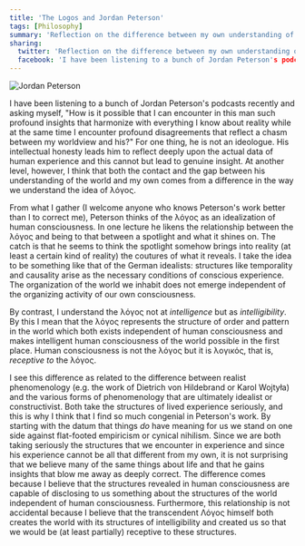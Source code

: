 ```yaml
---
title: 'The Logos and Jordan Peterson'
tags: [Philosophy]
summary: 'Reflection on the difference between my own understanding of the λόγος and Jordan Peterson's.'
sharing:
  twitter: 'Reflection on the difference between my own understanding of the λόγος and Jordan Peterson's.'
  facebook: 'I have been listening to a bunch of Jordan Peterson's podcasts recently and asking myself, "How is it possible that I can encounter in this man such profound insights that harmonize with everything I know about reality while at the same time I encounter profound disagreements that reflect a chasm between my worldview and his?"  For one thing, he is not an ideologue.  His intellectual honesty leads him to reflect deeply upon the actual data of human experience and this cannot but lead to genuine insight.  At another level, however, I think that both the contact and the gap between his understanding of the world and my own comes from a difference in the way we understand the idea of λόγος.'
---
```


![Jordan Peterson](http://dansheffler.com/images/jordanpeterson.jpg)

I have been listening to a bunch of Jordan Peterson's podcasts recently and asking myself, "How is it possible that I can encounter in this man such profound insights that harmonize with everything I know about reality while at the same time I encounter profound disagreements that reflect a chasm between my worldview and his?"  For one thing, he is not an ideologue.  His intellectual honesty leads him to reflect deeply upon the actual data of human experience and this cannot but lead to genuine insight.  At another level, however, I think that both the contact and the gap between his understanding of the world and my own comes from a difference in the way we understand the idea of λόγος.

From what I gather (I welcome anyone who knows Peterson's work better than I to correct me), Peterson thinks of the λόγος as an idealization of human consciousness.  In one lecture he likens the relationship between the λόγος and being to that between a spotlight and what it shines on.  The catch is that he seems to think the spotlight somehow brings into reality (at least a certain kind of reality) the coutures of what it reveals.  I take the idea to be something like that of the German idealists: structures like temporality and causality arise as the necessary conditions of conscious experience.  The organization of the world we inhabit does not emerge independent of the organizing activity of our own consciousness.

By contrast, I understand the λόγος not at *intelligence* but as *intelligibility*.  By this I mean that the λόγος represents the structure of order and pattern in the world which both exists independent of human consciousness and makes intelligent human consciousness of the world possible in the first place.  Human consciousness is not the λόγος but it is λογικός, that is, *receptive to* the λόγος.

I see this difference as related to the difference between realist phenomenology (e.g. the work of Dietrich von Hildebrand or Karol Wojtyła) and the various forms of phenomenology that are ultimately idealist or constructivist.  Both take the structures of lived experience seriously, and this is why I think that I find so much congenial in Peterson's work.  By starting with the datum that things *do* have meaning for us we stand on one side against flat-footed empiricism or cynical nihilism.  Since we are both taking seriously the structures that we encounter in experience and since his experience cannot be all that different from my own, it is not surprising that we believe many of the same things about life and that he gains insights that blow me away as deeply correct.  The difference comes because I believe that the structures revealed in human consciousness are capable of disclosing to us something about the structures of the world independent of human consciousness.  Furthermore, this relationship is not accidental because I believe that the transcendent Λόγος himself both creates the world with its structures of intelligibility and created us so that we would be (at least partially) receptive to these structures.